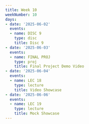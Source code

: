 ```yaml
---
title: Week 10
weekNumber: 10
days:
- date: '2025-06-02'
  events:
  - name: DISC 9
    type: disc
    title: Disc 9
- date: '2025-06-03'
  events:
  - name: FINAL PROJ
    type: proj
    title: Final Project Demo Video
- date: '2025-06-04'
  events:
  - name: LEC 18
    type: lecture
    title: Video Showcase
- date: '2025-06-06'
  events:
  - name: LEC 19
    type: lecture
    title: Mock Showcase
---
```

